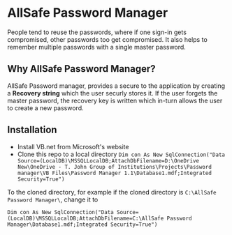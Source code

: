 # AllSafe Password Manager
People tend to reuse the passwords, where if one sign-in gets compromised, other passwords too get compromised. It also helps to remember multiple passwords with a single master password.

## Why AllSafe Password Manager?
AllSafe Password manager, provides a secure to the application by creating a **Recovery string** which the user securly stores it. If the user forgets the master password, the recovery key is written which in-turn allows the user to create a new password.

## Installation
- Install VB.net from Microsoft's website
- Clone this repo to a local directory
`
Dim con As New SqlConnection("Data Source=(LocalDB)\MSSQLLocalDB;AttachDbFilename=D:\OneDrive New\OneDrive - T. John Group of Institutions\Projects\Password manager\VB Files\Password Manager 1.1\Database1.mdf;Integrated Security=True")
`

To the cloned directory, for example if the cloned directory is `C:\AllSafe Password Manager\`, change it to

`
Dim con As New SqlConnection("Data Source=(LocalDB)\MSSQLLocalDB;AttachDbFilename=C:\AllSafe Password Manager\Database1.mdf;Integrated Security=True")
`
